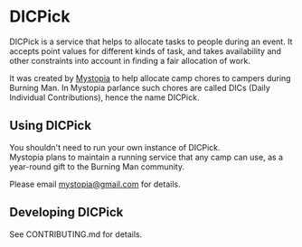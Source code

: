 
DICPick
=======

DICPick is a service that helps to allocate tasks to people during an event.  It accepts point values for different
kinds of task, and takes availability and other constraints into account in finding a fair allocation of work.

It was created by [Mystopia](https://mystopia.camp/) to help allocate camp chores to campers during Burning Man.
In Mystopia parlance such chores are called DICs (Daily Individual Contributions), hence the name DICPick.


Using DICPick
-------------

You shouldn't need to run your own instance of DICPick.  
Mystopia plans to maintain a running service that any camp can use, as a year-round gift to the Burning Man community. 

Please email [mystopia@gmail.com](mailto:mystopia@gmail.com) for details.


Developing DICPick
------------------

See CONTRIBUTING.md for details.
